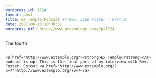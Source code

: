 ```yaml
--- 
wordpress_id: 1724
layout: post
title: Ex Templo Podcast #4 Rev. Jiun Foster - Part 3
date: 2007-06-13 10:38:51
wordpress_url: http://www.arcanology.com/?p=1724
---
```

The fourth 
                                                                                                                                                                                                                                                                                                                                                                                                                                                                                                                                                                                                                                                                                                                                                                                                                                                        
                                                                                                                                                                                                                                                                                                                                                                                                                                                                                                                                                                                                                                                                                                                                                                                                                                                        <a href="http://www.extemplo.org"><strong>Ex Templo</strong></a> podcast is up. This is the final part of my interview with Rev. Foster. Enjoy! <a href="http://www.extemplo.org/?p=7">http://www.extemplo.org/?p=7</a>